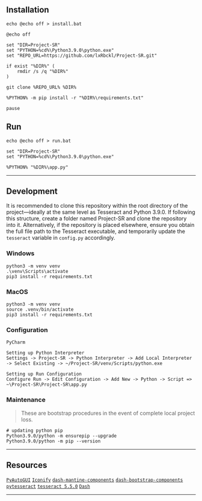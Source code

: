 ## Installation
`echo @echo off > install.bat`
```
@echo off

set "DIR=Project-SR"
set "PYTHON=%cd%\Python3.9.0\python.exe"
set "REPO_URL=https://github.com/lxRbckl/Project-SR.git"

if exist "%DIR%" (
    rmdir /s /q "%DIR%"
)

git clone %REPO_URL% %DIR%

%PYTHON% -m pip install -r "%DIR%\requirements.txt"

pause
```

## Run
`echo @echo off > run.bat`
```
set "DIR=Project-SR"
set "PYTHON=%cd%\Python3.9.0\python.exe"

%PYTHON% "%DIR%\app.py"
```

---

## Development
It is recommended to clone this repository within the root directory of the project—ideally at the same level as Tesseract and Python 3.9.0. If following this structure, create a folder named Project-SR and clone the repository into it. Alternatively, if the repository is placed elsewhere, ensure you obtain the full file path to the Tesseract executable, and temporarily update the `tesseract` variable in `config.py` accordingly.


### Windows
```shell
python3 -m venv venv
.\venv\Scripts\activate
pip3 install -r requirements.txt
```

### MacOS
```shell
python3 -m venv venv
source .venv/bin/activate
pip3 install -r requirements.txt
```

### Configuration
`PyCharm`
```
Setting up Python Interpreter
Settings -> Project-SR -> Python Interpreter -> Add Local Interpreter -> Select Existing -> ~/Project-SR/venv/Scripts/python.exe

Setting up Run Configuration
Configure Run -> Edit Configuration -> Add New -> Python -> Script => ~\Project-SR\Project-SR\app.py
```

### Maintenance
> These are bootstrap procedures in the event of complete local project loss.
```
# updating python pip
Python3.9.0/python -m ensurepip --upgrade
Python3.9.0/python -m pip --version
```

---

## Resources
[`PyAutoGUI`](https://pyautogui.readthedocs.io/en/latest/screenshot.html?highlight=locateall) [`Iconify`](https://iconify.design/) [`dash-mantine-components`](https://www.dash-mantine-components.com/) [`dash-bootstrap-components`](https://dash-bootstrap-components.opensource.faculty.ai/) [`pytesseract`](https://pypi.org/project/pytesseract/) [`tesseract 5.5.0`](https://github.com/UB-Mannheim/tesseract/wiki) [`Dash`](https://dash.plotly.com/)

---
